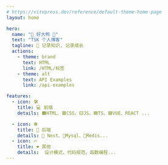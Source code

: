 ```yaml
---
# https://vitepress.dev/reference/default-theme-home-page
layout: home

hero:
  name: "🦆 好大鸭 🦆"
  text: "TSK 个人博客"
  tagline: 📓 记录知识, 记录成长
  actions:
    - theme: brand
      text: HTML
      link: /HTML/标签
    - theme: alt
      text: API Examples
      link: /api-examples

features:
  - icon: 🛠️
    title: 💻 前端
    details: 🟧HTML、🟥CSS、🟨JS、🟦TS、🟩VUE、REACT ...

  - icon: ⚽
    title: 💾 后端
    details: 🚀 Nest、🐬Mysql、🥦Redis...
  - icon: 🔥
    title: ❤️ 其他
    details:  设计模式，代码规范，函数编程...
---
```


